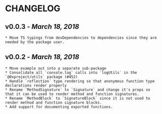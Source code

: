 # CHANGELOG

## v0.0.3 - _March 18, 2018_

    * Move TS typings from devDependencies to dependencies since they are needed by the package user.

## v0.0.2 - _March 18, 2018_

    * Move example out into a separate sub-package
    * Consolidate all `console.log` calls into `logUtils` in the `@0xproject/utils` package (#452)
    * Handle `reflection` type rendering so that anonymous function type declarations render properly
    * Rename `MethodSignature` to `Signature` and change it's props so that it can be used to render method and function signatures.
    * Rename `MethodBlock` to `SignatureBlock` since it is not used to render method and function signature blocks.
    * Add support for documenting exported functions.
